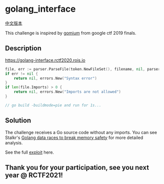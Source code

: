 # golang_interface

[中文版本](README_zh.md)

This challenge is inspired by [gomium](https://github.com/google/google-ctf/tree/master/2019/finals/pwn-gomium) from google ctf 2019 finals.

## Description

https://golang-interface.rctf2020.rois.io

```go
file, err := parser.ParseFile(token.NewFileSet(), filename, nil, parser.AllErrors)
if err != nil {
    return nil, errors.New("Syntax error")
}
if len(file.Imports) > 0 {
    return nil, errors.New("Imports are not allowed")
}

// go build -buildmode=pie and run for 1s...
```

## Solution

The challenge receives a Go source code without any imports. You can see Stalkr's [Golang data races to break memory safety](https://blog.stalkr.net/2015/04/golang-data-races-to-break-memory-safety.html) for more detailed analysis.

See the full [exploit](exploit.go) here.

## Thank you for your participation, see you next year @ RCTF2021!

